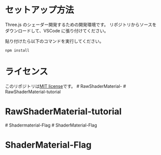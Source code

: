 # セットアップ方法

Three.js のシェーダー開発するための開発環境です。
リポジトリからソースをダウンロードして、VSCode に張り付けてください。

貼り付けたら以下のコマンドを実行してください。

```bash
npm install
```

# ライセンス

このリポジトリは[MIT license](https://en.wikipedia.org/wiki/MIT_License)です。
#   R a w S h a d e r M a t e r i a l -  
 # RawShaderMaterial-tutorial
# RawShaderMaterial-tutorial
#   S h a d e r m a t e r i a l - F l a g  
 # ShaderMaterial-Flag
# ShaderMaterial-Flag

